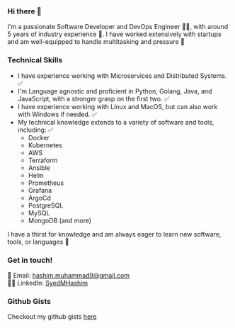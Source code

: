 ### Hi there 👋

I'm a passionate Software Developer and DevOps Engineer 👨‍💻, with around 5 years of industry experience 💪. I have worked extensively with startups and am well-equipped to handle multitasking and pressure 🚀 

### Technical Skills

* I have experience working with Microservices and Distributed Systems. ✅
* I'm Language agnostic and proficient in Python, Golang, Java, and JavaScript, with a stronger grasp on the first two. ✅
* I have experience working with Linux and MacOS, but can also work with Windows if needed. ✅
* My technical knowledge extends to a variety of software and tools, including: ✅
  * Docker
  * Kubernetes
  * AWS
  * Terraform
  * Ansible
  * Helm
  * Prometheus
  * Grafana
  * ArgoCd
  * PostgreSQL
  * MySQL
  * MongoDB (and more)

I have a thirst for knowledge and am always eager to learn new software, tools, or languages 🙂

### Get in touch!

📧 Email: [hashim.muhammad9@gmail.com](mailto:hashim.muhammad9@gmail.com)  
👨‍💼 LinkedIn: [SyedMHashim](https://www.linkedin.com/in/syedmhashim/)

### Github Gists
Checkout my github gists [here](https://gist.github.com/SyedMHashim)
